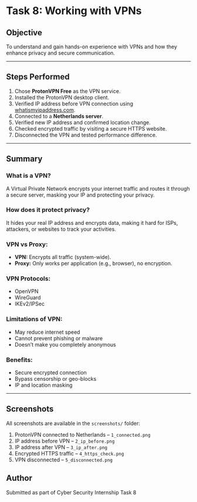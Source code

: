 # Task 8: Working with VPNs

## Objective
To understand and gain hands-on experience with VPNs and how they enhance privacy and secure communication.

---

## Steps Performed

1. Chose **ProtonVPN Free** as the VPN service.
2. Installed the ProtonVPN desktop client.
3. Verified IP address before VPN connection using [whatismyipaddress.com](https://whatismyipaddress.com).
4. Connected to a **Netherlands server**.
5. Verified new IP address and confirmed location change.
6. Checked encrypted traffic by visiting a secure HTTPS website.
7. Disconnected the VPN and tested performance difference.

---

## Summary

### What is a VPN?
A Virtual Private Network encrypts your internet traffic and routes it through a secure server, masking your IP and protecting your privacy.

### How does it protect privacy?
It hides your real IP address and encrypts data, making it hard for ISPs, attackers, or websites to track your activities.

### VPN vs Proxy:
- **VPN:** Encrypts all traffic (system-wide).
- **Proxy:** Only works per application (e.g., browser), no encryption.

### VPN Protocols:
- OpenVPN
- WireGuard
- IKEv2/IPSec

### Limitations of VPN:
- May reduce internet speed
- Cannot prevent phishing or malware
- Doesn’t make you completely anonymous

### Benefits:
- Secure encrypted connection
- Bypass censorship or geo-blocks
- IP and location masking

---

## Screenshots

All screenshots are available in the `screenshots/` folder:

1. ProtonVPN connected to Netherlands – `1_connected.png`
2. IP address before VPN – `2_ip_before.png`
3. IP address after VPN – `3_ip_after.png`
4. Encrypted HTTPS traffic – `4_https_check.png`
5. VPN disconnected – `5_disconnected.png`


## Author

Submitted as part of Cyber Security Internship Task 8
